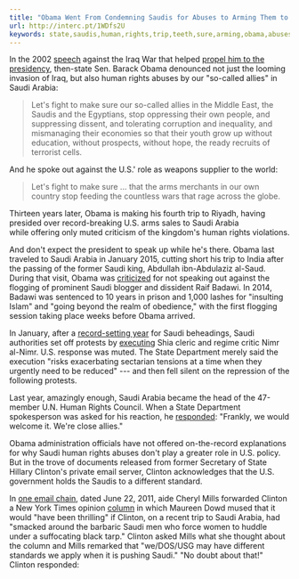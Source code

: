 ```yaml
---
title: "Obama Went From Condemning Saudis for Abuses to Arming Them to the Teeth"
url: http://interc.pt/1WDfs2U
keywords: state,saudis,human,rights,trip,teeth,sure,arming,obama,abuses,clinton,arabia,went,saudi,mills,condemning
---
```

In the 2002 [speech](http://www.npr.org/templates/story/story.php?storyId=99591469) against the Iraq War that helped [propel him to the presidency](http://www.washingtonpost.com/wp-dyn/content/article/2007/10/02/AR2007100202036.html), then-state Sen. Barack Obama denounced not just the looming invasion of Iraq, but also human rights abuses by our "so-called allies" in Saudi Arabia:

> Let's fight to make sure our so-called allies in the Middle East, the Saudis and the Egyptians, stop oppressing their own people, and suppressing dissent, and tolerating corruption and inequality, and mismanaging their economies so that their youth grow up without education, without prospects, without hope, the ready recruits of terrorist cells.

And he spoke out against the U.S.' role as weapons supplier to the world:

> Let's fight to make sure ... that the arms merchants in our own country stop feeding the countless wars that rage across the globe.

Thirteen years later, Obama is making his fourth trip to Riyadh, having presided over record-breaking U.S. arms sales to Saudi Arabia while offering only muted criticism of the kingdom's human rights violations.

And don't expect the president to speak up while he's there. Obama last traveled to Saudi Arabia in January 2015, cutting short his trip to India after the passing of the former Saudi king, Abdullah ibn-Abdulaziz al-Saud. During that visit, Obama was [criticized](http://www.latimes.com/opinion/topoftheticket/la-na-tt-saudi-arabia-flogging-20150127-story.html) for not speaking out against the flogging of prominent Saudi blogger and dissident Raif Badawi. In 2014, Badawi was sentenced to 10 years in prison and 1,000 lashes for "insulting Islam" and "going beyond the realm of obedience," with the first flogging session taking place weeks before Obama arrived.

In January, after a [record-setting year](http://www.aljazeera.com/news/2015/11/saudi-arabia-2015-beheadings-20-years-151110052520862.html) for Saudi beheadings, Saudi authorities set off protests by [executing](http://www.middleeasteye.net/news/saudi-executes-47-including-top-shiite-cleric-1355312477) Shia cleric and regime critic Nimr al-Nimr. U.S. response was muted. The State Department merely said the execution "risks exacerbating sectarian tensions at a time when they urgently need to be reduced" --- and then fell silent on the repression of the following protests.

Last year, amazingly enough, Saudi Arabia became the head of the 47-member U.N. Human Rights Council. When a State Department spokesperson was asked for his reaction, he [responded](http://www.state.gov/r/pa/prs/dpb/2015/09/247169.htm#SAUDIARABIA): "Frankly, we would welcome it. We're close allies."

Obama administration officials have not offered on-the-record explanations for why Saudi human rights abuses don't play a greater role in U.S. policy. But in the trove of documents released from former Secretary of State Hillary Clinton's private email server, Clinton acknowledges that the U.S. government holds the Saudis to a different standard.

In [one email chain](https://foia.state.gov/searchapp/DOCUMENTS/HRCEmail_OctWeb/221/DOC_0C05789037/C05789037.pdf), dated June 22, 2011, aide Cheryl Mills forwarded Clinton a New York Times opinion [column](http://www.nytimes.com/2011/06/22/opinion/22dowd.html?_r=0) in which Maureen Dowd mused that it would "have been thrilling" if Clinton, on a recent trip to Saudi Arabia, had "smacked around the barbaric Saudi men who force women to huddle under a suffocating black tarp." Clinton asked Mills what she thought about the column and Mills remarked that "we/DOS/USG may have different standards we apply when it is pushing Saudi." "No doubt about that!" Clinton responded:
